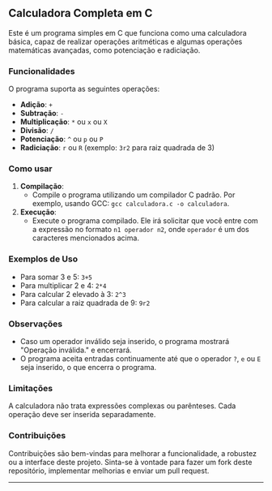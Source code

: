 <h2>Calculadora Completa em C</h2>

<p>Este é um programa simples em C que funciona como uma calculadora básica, capaz de realizar operações aritméticas e algumas operações matemáticas avançadas, como potenciação e radiciação.</p>

<h3>Funcionalidades</h3>

<p>O programa suporta as seguintes operações:</p>

<ul>
  <li><strong>Adição</strong>: <code>+</code></li>
  <li><strong>Subtração</strong>: <code>-</code></li>
  <li><strong>Multiplicação</strong>: <code>*</code> ou <code>x</code> ou <code>X</code></li>
  <li><strong>Divisão</strong>: <code>/</code></li>
  <li><strong>Potenciação</strong>: <code>^</code> ou <code>p</code> ou <code>P</code></li>
  <li><strong>Radiciação</strong>: <code>r</code> ou <code>R</code> (exemplo: <code>3r2</code> para raiz quadrada de 3)</li>
</ul>

<h3>Como usar</h3>

<ol>
  <li><strong>Compilação</strong>:
    <ul>
      <li>Compile o programa utilizando um compilador C padrão. Por exemplo, usando GCC: <code>gcc calculadora.c -o calculadora</code>.</li>
    </ul>
  </li>
  
  <li><strong>Execução</strong>:
    <ul>
      <li>Execute o programa compilado. Ele irá solicitar que você entre com a expressão no formato <code>n1 operador n2</code>, onde <code>operador</code> é um dos caracteres mencionados acima.</li>
    </ul>
  </li>
</ol>

<h3>Exemplos de Uso</h3>

<ul>
  <li>Para somar 3 e 5: <code>3+5</code></li>
  <li>Para multiplicar 2 e 4: <code>2*4</code></li>
  <li>Para calcular 2 elevado à 3: <code>2^3</code></li>
  <li>Para calcular a raiz quadrada de 9: <code>9r2</code></li>
</ul>

<h3>Observações</h3>

<ul>
  <li>Caso um operador inválido seja inserido, o programa mostrará "Operação inválida." e encerrará.</li>
  <li>O programa aceita entradas continuamente até que o operador <code>?</code>, <code>e</code> ou <code>E</code> seja inserido, o que encerra o programa.</li>
</ul>

<h3>Limitações</h3>

<p>A calculadora não trata expressões complexas ou parênteses. Cada operação deve ser inserida separadamente.</p>

<h3>Contribuições</h3>

<p>Contribuições são bem-vindas para melhorar a funcionalidade, a robustez ou a interface deste projeto. Sinta-se à vontade para fazer um fork deste repositório, implementar melhorias e enviar um pull request.</p>

<hr>

